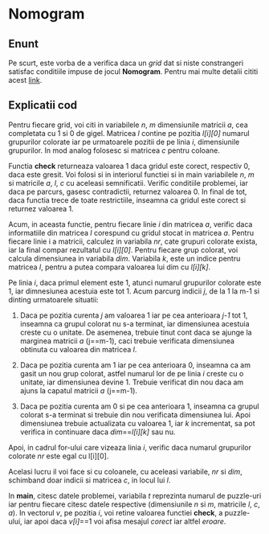 # Nomogram

## Enunt

Pe scurt, este vorba de a verifica daca un *grid* dat si niste constrangeri satisfac conditiile
impuse de jocul **Nomogram**. Pentru mai multe detalii cititi acest [link](file:///tmp/mozilla_horia0/Programare_2019___Tema_1.pdf#section*.7).

## Explicatii cod

Pentru fiecare grid, voi citi in variabilele *n*, *m* dimensiunile matricii *a*, cea completata
cu 1 si 0 de gigel. Matricea *l* contine pe pozitia *l\[i]\[0]* numarul grupurilor colorate iar
pe urmatoarele pozitii de pe linia *i*, dimensiunile grupurilor. In mod analog folosesc si
matricea *c* pentru coloane.
	
Functia **check** returneaza valoarea 1 daca gridul este corect, respectiv 0, daca este
gresit. Voi folosi si in interiorul functiei si in main variabilele *n*, *m* si matricile *a*, *l*,
*c* cu aceleasi semnificatii. Verific conditiile problemei, iar daca pe parcurs, gasesc
contradictii, returnez valoarea 0. In final de tot, daca functia trece de toate restrictiile,
inseamna ca gridul este corect si returnez valoarea 1.

Acum, in aceasta functie, pentru fiecare linie *i* din matricea *a*, verific daca informatiile
din matricea *l* corespund cu gridul stocat in matricea *a*. Pentru fiecare linie i a matricii,
calculez in variabila *nr*, cate grupuri colorate exista, iar la final compar rezultatul cu *l[i]\[0]*.
Pentru fiecare grup colorat, voi calcula dimensiunea in variabila *dim*. Variabila *k*, este
un indice pentru matricea *l*, pentru a putea compara valoarea lui dim cu *l\[i]\[k]*. 

Pe linia *i*, daca primul element este 1, atunci numarul grupurilor colorate este 1, iar
dimnesiunea acestuia este tot 1. Acum parcurg indicii *j*, de la 1 la m-1 si dinting urmatoarele
situatii:

1. Daca pe pozitia curenta *j* am valoarea 1 iar pe cea anterioara *j-1* tot 1, inseamna ca grupul
colorat nu s-a terminat, iar dimensiunea acestuia creste cu o unitate. De asemenea, trebuie tinut
cont daca se ajunge la marginea matricii *a* (j==m-1), caci trebuie verificata dimensiunea obtinuta
cu valoarea din matricea *l*.
	
2. Daca pe pozitia curenta am 1 iar pe cea anterioara 0, inseamna ca am gasit un nou grup colorat,
astfel numarul lor de pe linia *i* creste cu o unitate, iar dimensiunea devine 1. Trebuie verificat
din nou daca am ajuns la capatul matricii *a* (j==m-1).

3. Daca pe pozitia curenta am 0 si pe cea anterioara 1, inseamna ca grupul colorat s-a terminat si
trebuie din nou verificata dimensiunea lui. Apoi dimensiunea trebuie actualizata cu valoarea 1, iar
*k* incrementat, sa pot verifica in continuare daca *dim*==*l\[i]\[k]* sau nu.

Apoi, in cadrul for-ului care vizeaza linia *i*, verific daca numarul grupurilor colorate *nr* este
egal cu l[i]\[0].

Acelasi lucru il voi face si cu coloanele, cu aceleasi variabile, *nr* si *dim*, schimband doar indicii
si matricea *c*, in locul lui *l*.

In **main**, citesc datele problemei, variabila *t* reprezinta numarul de puzzle-uri iar pentru fiecare
citesc datele respective (dimensiunile *n* si *m*, matricile *l*, *c*, *a*). In vectorul *v*, pe pozitia *i*,
voi retine valoarea functiei **check**, a puzzle-ului, iar apoi daca *v\[i]*==1 voi afisa mesajul *corect*
iar altfel *eroare*.

